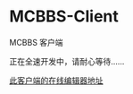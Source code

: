 # MCBBS-Client

MCBBS 客户端

正在全速开发中，请耐心等待……

[此客户端的在线编辑器地址](https://codesandbox.io/s/github/langyo/MCBBS-Client/tree/master/)
